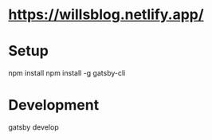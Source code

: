 # https://willsblog.netlify.app/


# Setup

npm install
npm install -g gatsby-cli

# Development

gatsby develop